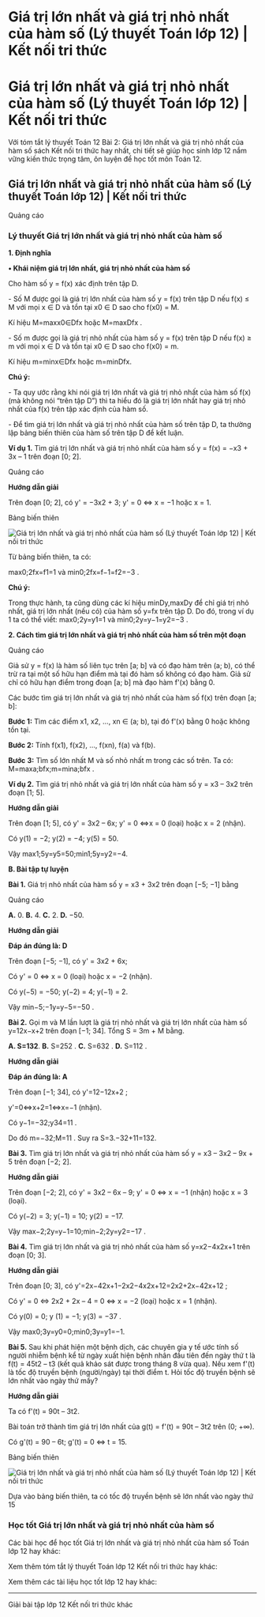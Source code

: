 # Giá trị lớn nhất và giá trị nhỏ nhất của hàm số (Lý thuyết Toán lớp 12) | Kết nối tri thức

# Giá trị lớn nhất và giá trị nhỏ nhất của hàm số (Lý thuyết Toán lớp 12) | Kết nối tri thức

Với tóm tắt lý thuyết Toán 12 Bài 2: Giá trị lớn nhất và giá trị nhỏ nhất của hàm số sách Kết nối tri thức hay nhất, chi tiết sẽ giúp học sinh lớp 12 nắm vững kiến thức trọng tâm, ôn luyện để học tốt môn Toán 12.

## Giá trị lớn nhất và giá trị nhỏ nhất của hàm số (Lý thuyết Toán lớp 12) | Kết nối tri thức

Quảng cáo

### **Lý thuyết Giá trị lớn nhất và giá trị nhỏ nhất của hàm số**

**1\. Định nghĩa**

**• Khái niệm giá trị lớn nhất, giá trị nhỏ nhất của hàm số**

Cho hàm số y = f(x) xác định trên tập D.

\- Số M được gọi là giá trị lớn nhất của hàm số y = f(x) trên tập D nếu f(x) ≤ M với mọi x ∈ D và tồn tại x0 ∈ D sao cho f(x0) = M.

Kí hiệu M=maxx0∈Dfx hoặc M=maxDfx .

\- Số m được gọi là giá trị nhỏ nhất của hàm số y = f(x) trên tập D nếu f(x) ≥ m với mọi x ∈ D và tồn tại x0 ∈ D sao cho f(x0) = m.

Kí hiệu m=minx∈Dfx hoặc  m=minDfx.

**Chú ý:**

\- Ta quy ước rằng khi nói giá trị lớn nhất và giá trị nhỏ nhất của hàm số f(x) (mà không nói “trên tập D”) thì ta hiểu đó là giá trị lớn nhất hay giá trị nhỏ nhất của f(x) trên tập xác định của hàm số.

\- Để tìm giá trị lớn nhất và giá trị nhỏ nhất của hàm số trên tập D, ta thường lập bảng biến thiên của hàm số trên tập D để kết luận.

**Ví dụ 1.** Tìm giá trị lớn nhất và giá trị nhỏ nhất của hàm số y = f(x) = −x3 \+ 3x – 1 trên đoạn [0; 2].

Quảng cáo

**Hướng dẫn giải**

Trên đoạn [0; 2], có y' = −3x2 \+ 3; y' = 0 ⇔ x = −1 hoặc x = 1.

Bảng biến thiên 

![Giá trị lớn nhất và giá trị nhỏ nhất của hàm số \(Lý thuyết Toán lớp 12\) | Kết nối tri thức](https://vietjack.com/toan-12-kn/images/ly-thuyet-bai-2-gia-tri-lon-nhat-va-gia-tri-nho-nhat-cua.PNG)

Từ bảng biến thiên, ta có:

max0;2fx=f1=1 và min0;2fx=f−1=f2=−3 .  


**Chú ý:**

Trong thực hành, ta cũng dùng các kí hiệu minDy,maxDy để chỉ giá trị nhỏ nhất, giá trị lớn nhất (nếu có) của hàm số y=fx trên tập D. Do đó, trong ví dụ 1 ta có thể viết: max0;2y=y1=1 và min0;2y=y−1=y2=−3 .

**2. Cách tìm giá trị lớn nhất và giá trị nhỏ nhất của hàm số trên một đoạn**

Quảng cáo

Giả sử y = f(x) là hàm số liên tục trên [a; b] và có đạo hàm trên (a; b), có thể trừ ra tại một số hữu hạn điểm mà tại đó hàm số không có đạo hàm. Giả sử chỉ có hữu hạn điểm trong đoạn [a; b] mà đạo hàm f'(x) bằng 0.

Các bước tìm giá trị lớn nhất và giá trị nhỏ nhất của hàm số f(x) trên đoạn [a; b]:

**Bước 1:** Tìm các điểm x1, x2, …, xn ∈ (a; b), tại đó f'(x) bằng 0 hoặc không tồn tại.

**Bước 2:** Tính f(x1), f(x2), …, f(xn), f(a) và f(b).

**Bước** **3:** Tìm số lớn nhất M và số nhỏ nhất m trong các số trên. Ta có: M=maxa;bfx;m=mina;bfx .

**Ví dụ 2.** Tìm giá trị nhỏ nhất và giá trị lớn nhất của hàm số y = x3 – 3x2 trên đoạn [1; 5].

**Hướng dẫn giải**

Trên đoạn [1; 5], có y' = 3x2 – 6x; y' = 0 ⇔x = 0 (loại) hoặc x = 2 (nhận).

Có y(1) = −2; y(2) = −4; y(5) = 50.

Vậy max1;5y=y5=50;min1;5y=y2=−4.

**B. Bài tập tự luyện**

**Bài 1.** Giá trị nhỏ nhất của hàm số y = x3 \+ 3x2 trên đoạn [−5; −1] bằng

Quảng cáo

**A.** 0\.  **B.** 4\.  **C.** 2\.  **D.** −50.

**Hướng dẫn giải**

**Đáp án đúng là: D**

Trên đoạn [−5; −1], có y' = 3x2 \+ 6x;

Có y' = 0 ⇔ x = 0 (loại) hoặc x = −2 (nhận).

Có y(−5) = −50; y(−2) = 4; y(−1) = 2.

Vậy min−5;−1y=y−5=−50 .

**Bài 2.** Gọi m và M lần lượt là giá trị nhỏ nhất và giá trị lớn nhất của hàm số y=12x−x+2 trên đoạn [−1; 34]. Tổng S = 3m + M bằng.

**A. S=132**.  **B.** S=252 .  **C.** S=632 .  **D.** S=112 .

**Hướng dẫn giải**

**Đáp án đúng là: A**

Trên đoạn [−1; 34], có y'=12−12x+2 ;

y'=0⇔x+2=1⇔x=−1 (nhận).

Có y−1=−32;y34=11 .

Do đó m=−32;M=11 . Suy ra S=3.−32+11=132.

**Bài 3.** Tìm giá trị lớn nhất và giá trị nhỏ nhất của hàm số y = x3 – 3x2 – 9x + 5 trên đoạn [−2; 2].

**Hướng dẫn giải**

Trên đoạn [−2; 2], có y' = 3x2 – 6x – 9; y' = 0 ⇔ x = −1 (nhận) hoặc x = 3 (loại).

Có y(−2) = 3; y(−1) = 10; y(2) = −17.

Vậy max−2;2y=y−1=10;min−2;2y=y2=−17 .

**Bài 4.** Tìm giá trị lớn nhất và giá trị nhỏ nhất của hàm số y=x2−4x2x+1 trên đoạn [0; 3].

**Hướng dẫn giải**

Trên đoạn [0; 3], có y'=2x−42x+1−2x2−4x2x+12=2x2+2x−42x+12 ;

Có y' = 0 ⇔ 2x2 \+ 2x – 4 = 0 ⇔ x = −2 (loại) hoặc x = 1 (nhận).

Có y(0) = 0; y (1) = −1; y(3) = −37 .

Vậy max0;3y=y0=0;min0;3y=y1=−1.

**Bài 5.** Sau khi phát hiện một bệnh dịch, các chuyên gia y tế ước tính số người nhiễm bệnh kể từ ngày xuất hiện bệnh nhân đầu tiên đến ngày thứ t là f(t) = 45t2 – t3 (kết quả khảo sát được trong tháng 8 vừa qua). Nếu xem f'(t) là tốc độ truyền bệnh (người/ngày) tại thời điểm t. Hỏi tốc độ truyền bệnh sẽ lớn nhất vào ngày thứ mấy?

**Hướng dẫn giải**

Ta có f'(t) = 90t – 3t2.

Bài toán trở thành tìm giá trị lớn nhất của g(t) = f'(t) = 90t – 3t2 trên (0; +∞).

Có g'(t) = 90 – 6t; g'(t) = 0 ⇔ t = 15.

Bảng biến thiên

![Giá trị lớn nhất và giá trị nhỏ nhất của hàm số \(Lý thuyết Toán lớp 12\) | Kết nối tri thức](https://vietjack.com/toan-12-kn/images/ly-thuyet-bai-2-gia-tri-lon-nhat-va-gia-tri-nho-nhat-cua-1.PNG)

Dựa vào bảng biến thiên, ta có tốc độ truyền bệnh sẽ lớn nhất vào ngày thứ 15

### **Học tốt Giá trị lớn nhất và giá trị nhỏ nhất của hàm số**

Các bài học để học tốt Giá trị lớn nhất và giá trị nhỏ nhất của hàm số Toán lớp 12 hay khác:

Xem thêm tóm tắt lý thuyết Toán lớp 12 Kết nối tri thức hay khác:

Xem thêm các tài liệu học tốt lớp 12 hay khác:

* * *

Giải bài tập lớp 12 Kết nối tri thức khác
